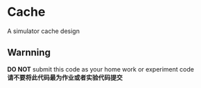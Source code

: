 # Cache
A simulator cache design

## Warnning

**DO NOT** submit this code as your home work or experiment code  
**请不要将此代码最为作业或者实验代码提交**
